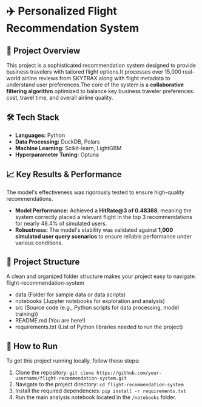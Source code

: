 # ✈️ Personalized Flight Recommendation System

## 🚀 Project Overview
This project is a sophisticated recommendation system designed to provide business travelers with tailored flight options.It processes over 15,000 real-world airline reviews from SKYTRAX along with flight metadata to understand user preferences.The core of the system is a **collaborative filtering algorithm** optimized to balance key business traveler preferences: cost, travel time, and overall airline quality.

## 🛠️ Tech Stack
- **Languages:** Python
- **Data Processing:** DuckDB, Polars
- **Machine Learning:** Scikit-learn, LightGBM
- **Hyperparameter Tuning:** Optuna

## 📈 Key Results & Performance
The model's effectiveness was rigorously tested to ensure high-quality recommendations.
* **Model Performance:** Achieved a **HitRate@3 of 0.48388**, meaning the system correctly placed a relevant flight in the top 3 recommendations for nearly 48.4% of simulated users.
* **Robustness:** The model's stability was validated against **1,000 simulated user query scenarios** to ensure reliable performance under various conditions.

## 📂 Project Structure
A clean and organized folder structure makes your project easy to navigate.
flight-recommendation-system
- data (Folder for sample data or data scripts)
- notebooks (Jupyter notebooks for exploration and analysis)
- src        (Source code (e.g., Python scripts for data processing, model training))
- README.md   (You are here!)
- requirements.txt   (List of Python libraries needed to run the project)

## 🔧 How to Run
To get this project running locally, follow these steps:
1.  Clone the repository: `git clone https://github.com/your-username/flight-recommendation-system.git`
2.  Navigate to the project directory: `cd flight-recommendation-system`
3.  Install the required dependencies: `pip install -r requirements.txt`
4.  Run the main analysis notebook located in the `/notebooks` folder.

